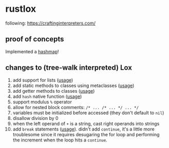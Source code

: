 # rustlox

following: https://craftinginterpreters.com/

## proof of concepts
Implemented a [hashmap](./lox_scripts/hashmap.lox)!

## changes to (tree-walk interpreted) Lox
1. add support for lists ([usage](./lox_scripts/lists_get_and_set.lox))
1. add static methods to classes using metaclasses ([usage](./lox_scripts/classes_static_method.lox))
1. add getter methods to classes ([usage](./lox_scripts/classes_getter_method.lox))
1. add `hash` native function ([usage](./lox_scripts/native_function_hash.lox))
1. support modulus `%` operator
1. allow for nested block comments: `/* ... /* ... */ ... */`
1. variables must be initialized before accessed (they don't default to `nil`)
1. disallow division by 0
1. when the left operand of `+` is a string, cast right operands into strings
1. add `break` statements ([usage](./lox_scripts/control_flow_break_early_fibonacci.lox)). didn't add `continue`, it's a little more troublesome since it requires desugaring the for loop and performing the increment when the loop hits a `continue`.
